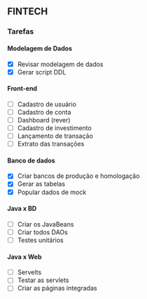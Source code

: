 ## FINTECH

### Tarefas

#### Modelagem de Dados
- [x] Revisar modelagem de dados
- [x] Gerar script DDL

#### Front-end
- [ ] Cadastro de usuário
- [ ] Cadastro de conta
- [ ] Dashboard (rever)
- [ ] Cadastro de investimento
- [ ] Lançamento de transação
- [ ] Extrato das transações

#### Banco de dados
- [x] Criar bancos de produção e homologação
- [x] Gerar as tabelas
- [x] Popular dados de mock

#### Java x BD
- [ ] Criar os JavaBeans
- [ ] Criar todos DAOs
- [ ] Testes unitários

#### Java x Web
- [ ] Servelts
- [ ] Testar as servlets
- [ ] Criar as páginas integradas
